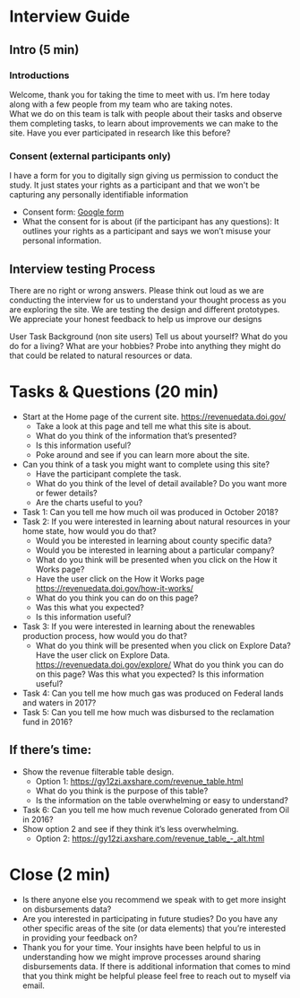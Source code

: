 # Interview Guide

## Intro (5 min)
### Introductions
Welcome, thank you for taking the time to meet with us.  I’m here today along with a few people from my team who are taking notes.  
What we do on this team is talk with people about their tasks and observe them completing tasks, to learn about improvements we can make to the site.  Have you ever participated in research like this before?
### Consent (external participants only)
I have a form for you to digitally sign giving us permission to conduct the study. It just states your rights as a participant and that we won't be capturing any personally identifiable information
* Consent form: [Google form](https://docs.google.com/forms/d/e/1FAIpQLSenUo9tqJx7vCoM0egah927IkJO5WEQIEBckXgrOaGOxUjLqg/viewform)
* What the consent for is about (if the participant has any questions): It outlines your rights as a participant and says we won’t misuse your personal information.

##  Interview testing Process
There are no right or wrong answers. Please think out loud as we are conducting the interview for us to understand your thought process as you are exploring the site.
We are testing the design and different prototypes.
We appreciate your honest feedback to help us improve our designs

User Task Background (non site users)
Tell us about yourself? What do you do for a living?  What are your hobbies?
Probe into anything they might do that could be related to natural resources or data.


# Tasks & Questions (20 min)
* Start at the Home page of the current site.
https://revenuedata.doi.gov/
  - Take a look at this page and tell me what this site is about.
  - What do you think of the information that’s presented?
  - Is this information useful?
  - Poke around and see if you can learn more about the site.
* Can you think of a task you might want to complete using this site?
  - Have the participant complete the task.
  - What do you think of the level of detail available?  Do you want more or fewer details?
  - Are the charts useful to you?
* Task 1: Can you tell me how much oil was produced in October 2018?
* Task 2: If you were interested in learning about natural resources in your home state, how would you do that?
  - Would you be interested in learning about county specific data?
  - Would you be interested in learning about a particular company?
  - What do you think will be presented when you click on the How it Works page?
  - Have the user click on the How it Works page
https://revenuedata.doi.gov/how-it-works/
  - What do you think you can do on this page?
  - Was this what you expected?
  - Is this information useful?
* Task 3: If you were interested in learning about the renewables production process, how would you do that?
  - What do you think will be presented when you click on Explore Data?
Have the user click on Explore Data.
https://revenuedata.doi.gov/explore/
What do you think you can do on this page?
Was this what you expected?
Is this information useful?
* Task 4: Can you tell me how much  gas was produced on Federal lands and waters in 2017?
* Task 5: Can you tell me how much was disbursed to the reclamation fund in 2016?

## If there’s time:
* Show the revenue filterable table design.
  - Option 1: https://gy12zi.axshare.com/revenue_table.html
  - What do you think is the purpose of this table?
  - Is the information on the table overwhelming or easy to understand?
* Task 6: Can you tell me how much revenue Colorado generated from Oil in 2016?
* Show option 2 and see if they think it’s less overwhelming.
  - Option 2: https://gy12zi.axshare.com/revenue_table_-_alt.html

# Close (2 min)
* Is there anyone else you recommend we speak with to get more insight on disbursements data?
* Are you interested in participating in future studies? Do you have any other specific areas of the site (or data elements) that you’re interested in providing your feedback on?
* Thank you for your time. Your insights have been helpful to us in understanding how we might improve processes around sharing disbursements data. If there is additional information that comes to mind that you think might be helpful please feel free to reach out to myself via email.
